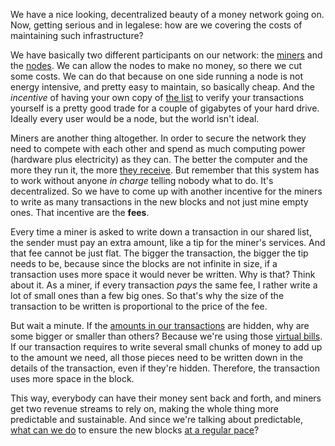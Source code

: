 We have a nice looking, decentralized beauty of a money network going on. Now, getting serious and in legalese: how are we covering the costs of maintaining such infrastructure?

We have basically two different participants on our network: the [miners](2.09-miners.md) and the [nodes](2.25-nodes.md). We can allow the nodes to make no money, so there we cut some costs. We can do that because on one side running a node is not energy intensive, and pretty easy to maintain, so basically cheap. And the *incentive* of having your own copy of [the list](2.10-money_ledger.md) to verify your transactions yourself is a pretty good trade for a couple of gigabytes of your hard drive. Ideally every user would be a node, but the world isn't ideal.

Miners are another thing altogether. In order to secure the network they need to compete with each other and spend as much computing power (hardware plus electricity) as they can. The better the computer and the more they run it, the more [they receive](2.40-emission_curve.md). But remember that this system has to work without anyone *in charge* telling nobody what to do. It's decentralized. So we have to come up with another incentive for the miners to write as many transactions in the new blocks and not just mine empty ones. That incentive are the **fees**.

Every time a miner is asked to write down a transaction in our shared list, the sender must pay an extra amount, like a tip for the miner's services. And that fee cannot be just flat. The bigger the transaction, the bigger the tip needs to be, because since the blocks are not infinite in size, if a transaction uses more space it would never be written. Why is that? Think about it. As a miner, if every transaction *pays* the same fee, I rather write a lot of small ones than a few big ones. So that's why the size of the transaction to be written is proportional to the price of the fee.

But wait a minute. If the [amounts in our transactions](2.37_ringct.md) are hidden, why are some bigger or smaller than others? Because we're using those [virtual bills](2.33-utxos.md). If our transaction requires to write several small chunks of money to add up to the amount we need, all those pieces need to be written down in the details of the transaction, even if they're hidden. Therefore, the transaction uses more space in the block.

This way, everybody can have their money sent back and forth, and miners get two revenue streams to rely on, making the whole thing more predictable and sustainable. And since we're talking about predictable, [what can we do](2.45-difficulty_adjustment.md) to ensure the new blocks [at a regular pace](2.44-block_time.md)?